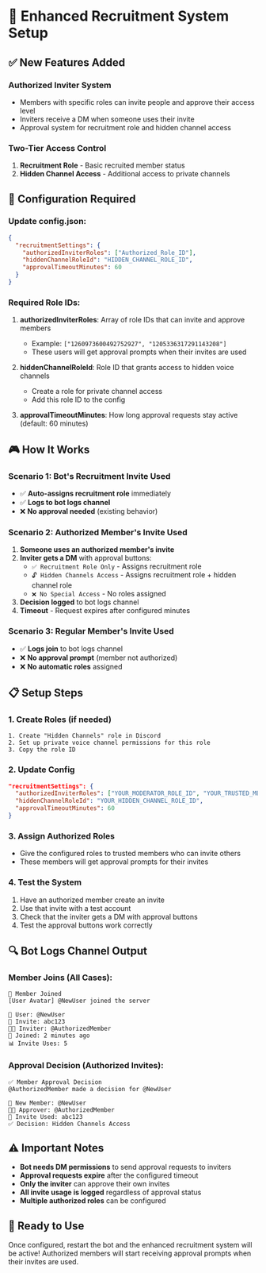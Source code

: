 # 🎯 Enhanced Recruitment System Setup

## ✅ **New Features Added**

### **Authorized Inviter System**
- Members with specific roles can invite people and approve their access level
- Inviters receive a DM when someone uses their invite
- Approval system for recruitment role and hidden channel access

### **Two-Tier Access Control**
1. **Recruitment Role** - Basic recruited member status
2. **Hidden Channel Access** - Additional access to private channels

## 🔧 **Configuration Required**

### **Update config.json:**

```json
{
  "recruitmentSettings": {
    "authorizedInviterRoles": ["Authorized_Role_ID"],
    "hiddenChannelRoleId": "HIDDEN_CHANNEL_ROLE_ID", 
    "approvalTimeoutMinutes": 60
  }
}
```

### **Required Role IDs:**

1. **authorizedInviterRoles**: Array of role IDs that can invite and approve members
   - Example: `["1260973600492752927", "1205336317291143208"]`
   - These users will get approval prompts when their invites are used

2. **hiddenChannelRoleId**: Role ID that grants access to hidden voice channels
   - Create a role for private channel access
   - Add this role ID to the config

3. **approvalTimeoutMinutes**: How long approval requests stay active (default: 60 minutes)

## 🎮 **How It Works**

### **Scenario 1: Bot's Recruitment Invite Used**
- ✅ **Auto-assigns recruitment role** immediately
- ✅ **Logs to bot logs channel**
- ❌ **No approval needed** (existing behavior)

### **Scenario 2: Authorized Member's Invite Used**
1. **Someone uses an authorized member's invite**
2. **Inviter gets a DM** with approval buttons:
   - `✅ Recruitment Role Only` - Assigns recruitment role
   - `🔓 Hidden Channels Access` - Assigns recruitment role + hidden channel role  
   - `❌ No Special Access` - No roles assigned
3. **Decision logged** to bot logs channel
4. **Timeout** - Request expires after configured minutes

### **Scenario 3: Regular Member's Invite Used**
- ✅ **Logs join** to bot logs channel
- ❌ **No approval prompt** (member not authorized)
- ❌ **No automatic roles** assigned

## 📋 **Setup Steps**

### **1. Create Roles (if needed)**
```
1. Create "Hidden Channels" role in Discord
2. Set up private voice channel permissions for this role
3. Copy the role ID
```

### **2. Update Config**
```json
"recruitmentSettings": {
  "authorizedInviterRoles": ["YOUR_MODERATOR_ROLE_ID", "YOUR_TRUSTED_MEMBER_ROLE_ID"],
  "hiddenChannelRoleId": "YOUR_HIDDEN_CHANNEL_ROLE_ID",
  "approvalTimeoutMinutes": 60
}
```

### **3. Assign Authorized Roles**
- Give the configured roles to trusted members who can invite others
- These members will get approval prompts for their invites

### **4. Test the System**
1. Have an authorized member create an invite
2. Use that invite with a test account
3. Check that the inviter gets a DM with approval buttons
4. Test the approval buttons work correctly

## 🔍 **Bot Logs Channel Output**

### **Member Joins (All Cases):**
```
👥 Member Joined
[User Avatar] @NewUser joined the server

👤 User: @NewUser
🔗 Invite: abc123  
👨‍💼 Inviter: @AuthorizedMember
📅 Joined: 2 minutes ago
📊 Invite Uses: 5
```

### **Approval Decision (Authorized Invites):**
```
✅ Member Approval Decision
@AuthorizedMember made a decision for @NewUser

👤 New Member: @NewUser
👨‍💼 Approver: @AuthorizedMember  
🔗 Invite Used: abc123
✅ Decision: Hidden Channels Access
```

## ⚠️ **Important Notes**

- **Bot needs DM permissions** to send approval requests to inviters
- **Approval requests expire** after the configured timeout
- **Only the inviter** can approve their own invites
- **All invite usage is logged** regardless of approval status
- **Multiple authorized roles** can be configured

## 🚀 **Ready to Use**

Once configured, restart the bot and the enhanced recruitment system will be active! Authorized members will start receiving approval prompts when their invites are used.